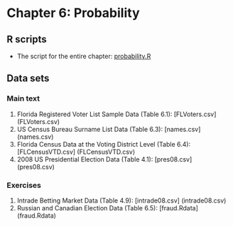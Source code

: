 # Chapter 6: Probability

## R scripts
- The script for the entire chapter: [probability.R](probability.R)

## Data sets
### Main text
1. Florida Registered Voter List Sample Data (Table 6.1): [FLVoters.csv] (FLVoters.csv)
2. US Census Bureau Surname List Data (Table 6.3): [names.csv] (names.csv)
3. Florida Census Data at the Voting District Level (Table 6.4): [FLCensusVTD.csv] (FLCensusVTD.csv)
4. 2008 US Presidential Election Data (Table 4.1): [pres08.csv] (pres08.csv)

### Exercises
1. Intrade Betting Market Data (Table 4.9): [intrade08.csv] (intrade08.csv)
2. Russian and Canadian Election Data (Table 6.5): [fraud.Rdata] (fraud.Rdata)